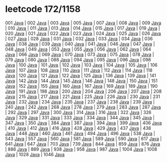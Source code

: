 # leetcode 172/1158

 001 [Java](./codes/lc001.java)
| 002 [Java](./codes/lc002.java)
| 003 [Java](./codes/lc003.java)
| 005 [Java](./codes/lc005.java)
| 007 [Java](./codes/lc007.java)
| 008 [Java](./codes/lc008.java)
| 009 [Java](./codes/lc009.java)
| 010 [Java](./codes/lc010.java)
| 011 [Java](./codes/lc011.java)
| 013 [Java](./codes/lc013.java)
| 014 [Java](./codes/lc014.java)
| 015 [Java](./codes/lc015.java)
| 017 [Java](./codes/lc017.java)
| 019 [Java](./codes/lc019.java)
| 020 [Java](./codes/lc020.java)
| 021 [Java](./codes/lc021.java)
| 022 [Java](./codes/lc022.java)
| 023 [Java](./codes/lc023.java)
| 024 [Java](./codes/lc024.java)
| 025 [Java](./codes/lc025.java)
| 026 [Java](./codes/lc026.java)
| 027 [Java](./codes/lc027.java)
| 028 [Java](./codes/lc028.java)
| 031 [Java](./codes/lc031.java)
| 032 [Java](./codes/lc032.java)
| 033 [Java](./codes/lc033.java)
| 034 [Java](./codes/lc034.java)
| 036 [Java](./codes/lc036.java)
| 038 [Java](./codes/lc038.java)
| 039 [Java](./codes/lc039.java)
| 040 [Java](./codes/lc040.java)
| 041 [Java](./codes/lc041.java)
| 046 [Java](./codes/lc046.java)
| 047 [Java](./codes/lc047.java)
| 048 [Java](./codes/lc048.java)
| 049 [Java](./codes/lc049.java)
| 053 [Java](./codes/lc053.java)
| 055 [Java](./codes/lc055.java)
| 056 [Java](./codes/lc053.java)
| 062 [Java](./codes/lc062.java)
| 064 [Java](./codes/lc064.java)
| 066 [Java](./codes/lc066.java)
| 069 [Java](./codes/lc069.java)
| 070 [Java](./codes/lc070.java)
| 073 [Java](./codes/lc073.java)
| 075 [Java](./codes/lc075.java)
| 078 [Java](./codes/lc078.java)
| 079 [Java](./codes/lc079.java)
| 080 [Java](./codes/lc080.java)
| 088 [Java](./codes/lc088.java)
| 094 [Java](./codes/lc094.java)
| 095 [Java](./codes/lc095.java)
| 096 [Java](./codes/lc096.java)
| 098 [Java](./codes/lc098.java)
| 100 [Java](./codes/lc100.java)
| 101 [Java](./codes/lc101.java)
| 102 [Java](./codes/lc102.java)
| 103 [Java](./codes/lc103.java)
| 104 [Java](./codes/lc104.java)
| 105 [Java](./codes/lc105.java)
| 106 [Java](./codes/lc106.java)
| 107 [Java](./codes/lc107.java)
| 108 [Java](./codes/lc108.java)
| 110 [Java](./codes/lc110.java)
| 111 [Java](./codes/lc111.java)
| 112 [Java](./codes/lc112.java)
| 114 [Java](./codes/lc114.java)
| 118 [Java](./codes/lc118.java)
| 120 [Java](./codes/lc120.java)
| 121 [Java](./codes/lc121.java)
| 122 [Java](./codes/lc122.java)
| 125 [Java](./codes/lc125.java)
| 136 [Java](./codes/lc136.java)
| 139 [Java](./codes/lc139.java)
| 141 [Java](./codes/lc141.java)
| 142 [Java](./codes/lc142.java)
| 144 [Java](./codes/lc144.java)
| 145 [Java](./codes/lc145.java)
| 146 [Java](./codes/lc146.java)
| 148 [Java](./codes/lc148.java)
| 150 [Java](./codes/lc150.java)
| 151 [Java](./codes/lc151.java)
| 152 [Java](./codes/lc152.java)
| 155 [Java](./codes/lc155.java)
| 160 [Java](./codes/lc160.java)
| 167 [Java](./codes/lc167.java)
| 169 [Java](./codes/lc169.java)
| 189 [Java](./codes/lc189.java)
| 190 [Java](./codes/lc190.java)
| 191 [Java](./codes/lc191.java)
| 198 [Java](./codes/lc198.java)
| 200 [Java](./codes/lc200.java)
| 204 [Java](./codes/lc204.java)
| 206 [Java](./codes/lc206.java)
| 207 [Java](./codes/lc207.java)
| 208 [Java](./codes/lc208.java)
| 215 [Java](./codes/lc215.java)
| 217 [Java](./codes/lc217.java)
| 221 [Java](./codes/lc221.java)
| 225 [Java](./codes/lc225.java)
| 226 [Java](./codes/lc226.java)
| 230 [Java](./codes/lc230.java)
| 231 [Java](./codes/lc231.java)
| 232 [Java](./codes/lc232.java)
| 234 [Java](./codes/lc234.java)
| 235 [Java](./codes/lc235.java)
| 237 [Java](./codes/lc237.java)
| 238 [Java](./codes/lc238.java)
| 239 [Java](./codes/lc239.java)
| 240 [Java](./codes/lc240.java)
| 242 [Java](./codes/lc242.java)
| 268 [Java](./codes/lc268.java)
| 278 [Java](./codes/lc278.java)
| 279 [Java](./codes/lc279.java)
| 283 [Java](./codes/lc283.java)
| 287 [Java](./codes/lc287.java)
| 292 [Java](./codes/lc292.java)
| 297 [Java](./codes/lc297.java)
| 300 [Java](./codes/lc300.java)
| 314 [Java](./codes/lc314.java)
| 316 [Java](./codes/lc316.java)
| 322 [Java](./codes/lc322.java)
| 326 [Java](./codes/lc326.java)
| 329 [Java](./codes/lc329.java)
| 331 [Java](./codes/lc331.java)
| 333 [Java](./codes/lc333.java)
| 334 [Java](./codes/lc334.java)
| 344 [Java](./codes/lc344.java)
| 345 [Java](./codes/lc345.java)
| 347 [Java](./codes/lc347.java)
| 350 [Java](./codes/lc350.java)
| 384 [Java](./codes/lc384.java)
| 387 [Java](./codes/lc387.java)
| 394 [Java](./codes/lc394.java)
| 399 [Java](./codes/lc399.java)
| 406 [Java](./codes/lc406.java)
| 410 [Java](./codes/lc410.java)
| 412 [Java](./codes/lc412.java)
| 416 [Java](./codes/lc416.java)
| 428 [Java](./codes/lc428.java)
| 429 [Java](./codes/lc429.java)
| 437 [Java](./codes/lc437.java)
| 438 [Java](./codes/lc438.java)
| 448 [Java](./codes/lc448.java)
| 460 [Java](./codes/lc460.java)
| 461 [Java](./codes/lc461.java)
| 494 [Java](./codes/lc494.java)
| 496 [Java](./codes/lc496.java)
| 538 [Java](./codes/lc538.java)
| 543 [Java](./codes/lc543.java)
| 557 [Java](./codes/lc557.java)
| 560 [Java](./codes/lc560.java)
| 581 [Java](./codes/lc581.java)
| 589 [Java](./codes/lc589.java)
| 590 [Java](./codes/lc590.java)
| 617 [Java](./codes/lc617.java)
| 641 [Java](./codes/lc641.java)
| 647 [Java](./codes/lc647.java)
| 703 [Java](./codes/lc703.java)
| 739 [Java](./codes/lc739.java)
| 844 [Java](./codes/lc844.java)
| 859 [Java](./codes/lc859.java)
| 876 [Java](./codes/lc876.java)
| 886 [Java](./codes/lc886.java)
| 889 [Java](./codes/lc889.java)
| 938 [Java](./codes/lc938.java)
| 958 [Java](./codes/lc958.java)
| 987 [Java](./codes/lc987.java)
| 1004 [Java](./codes/lc1004.java)
| 1008 [Java](./codes/lc1008.java)
| 1028 [Java](./codes/lc1028.java)
| 1046 [Java](./codes/lc1046.java)
